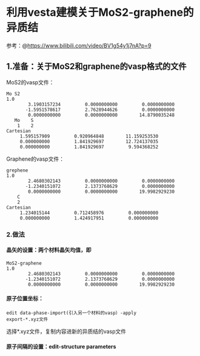 # 利用vesta建模关于MoS2-graphene的异质结
参考：@https://www.bilibili.com/video/BV1g54y1j7nA?p=9
## 1.准备：关于MoS2和graphene的vasp格式的文件
MoS2的vasp文件：
```
Mo S2
1.0
        3.1903157234         0.0000000000         0.0000000000
       -1.5951578617         2.7628944626         0.0000000000
        0.0000000000         0.0000000000        14.8790035248
   Mo    S
    1    2
Cartesian
     1.595157909         0.920964848        11.159253530
     0.000000000         1.841929697        12.724137035
     0.000000000         1.841929697         9.594368252
```
Graphene的vasp文件：
```
grephene
1.0
        2.4680302143         0.0000000000         0.0000000000
       -1.2340151072         2.1373768629         0.0000000000
        0.0000000000         0.0000000000        19.9982929230
    C
    2
Cartesian
     1.234015144         0.712458976         0.000000000
     0.000000000         1.424917951         0.000000000
```
### 2.做法
#### 晶矢的设置：两个材料晶矢均值，即
```
MoS2-graphene
1.0
        2.4680302143         0.0000000000         0.0000000000
       -1.2340151072         2.1373768629         0.0000000000
        0.0000000000         0.0000000000        19.9982929230
```
#### 原子位置坐标：
```
edit data-phase-import(引入另一个材料的vasp）-apply
export-*.xyz文件
```
选择*.xyz文件，复制内容进新的异质结的vasp文件
#### 原子间隔的设置：edit-structure parameters
